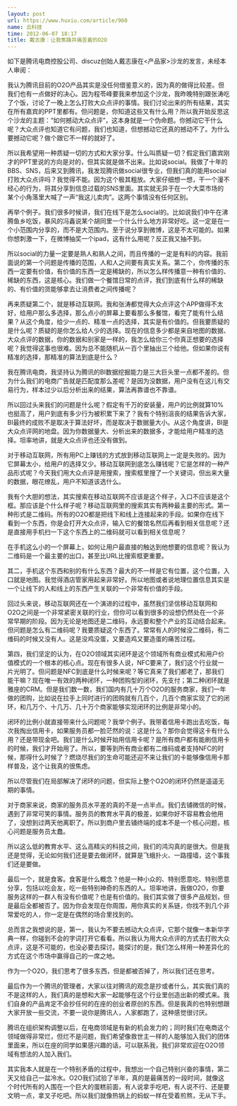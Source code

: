 ```yaml
---
layout: post
url: https://www.huxiu.com/article/960
name: 云科技
time: 2012-06-07 18:17
title: 戴志康：让我焦躁并痛苦着的O2O
---
```

如下是腾讯电商控股公司、discuz创始人戴志康在<产品家>沙龙的发言，未经本人审阅：

我认为腾讯目前的O2O产品其实是没任何借鉴意义的，因为真的做得比较差。但我们也有一点做好的决心。因为程苓峰要我来参加这个沙龙，我昨晚特别跟张涛吃了个饭，讨论了一晚上怎么打败大众点评的事情。我们讨论出来的所有结果，其实在所有嘉宾的PPT里都有。但问题是，你知道这些又有什么用？所以我开始反思这个沙龙的主题：“如何撼动大众点评”，这本身就是一个伪命题。你撼动它干什么呢？大众点评也知道它有问题，我们也知道，但想撼动它还真的撼动不了。为什么要撼动它呢？做个跟它不一样的就好了。

所以我希望用一种质疑一切的方式和大家分享。什么叫质疑一切？假定我们嘉宾刚才的PPT里说的方向是对的，但其实就是做不出来。比如说social。我做了十年的BBS、SNS，后来又到腾讯，我发现腾讯做social很专业，但我们真的能用social打败大众点评吗？我觉得不能。因为这个极其粗放。大家仔细想一想，干一个漫不经心的行为，将其分享到信息过载的SNS里面。其实就无异于在一个大菜市场的某个小角落里大喊了一声“我这儿卖肉”。这两个事情没有任何区别。

再举个例子。我们很多时候讲，我们在线下是怎么social的。比如说我们中午在沸腾鱼乡吃饭，暴风的冯鑫说某个胡同里一个什么什么地方非常好吃。这一定是在一个小范围内分享的，而不是大范围内。至于说分享到微博，这是不太可能的。如果你想刺激一下，在微博抽奖一个ipad，这有什么用呢？反正我又抽不到。

所以social的力量一定要是熟人和熟人之间，而且传播的一定是有料的内容。我前面说的第一个问题是传播的范围，人和人之间要有真实关系。第二个，你传播的东西一定要有价值，有价值的东西一定是稀缺的，所以怎么样传播意一种有价值的、稀缺的东西，这是核心。我们做一个餐馆日常的点评，我们到底有什么样的稀缺的、有价值的货能够拿去让消费者之间传播呢？

再来质疑第二个，就是移动互联网。我和张涛都觉得大众点评这个APP做得不太好，给用户那么多选择，那么点小的屏幕上要看那么多餐馆，看完了能有什么结果？从这个角度，给少一点的、精准一点的选择，其实是有价值的。但我要质疑的是什么呢？质疑的是你怎么给人少的选择。现在的信息多少都是来自地图的数据、大众点评的数据，你的数据和别家是一样的，我怎么给你三个你真正想要的选择呢？我觉得这事也很难。因为总不能随机从一百个里抽出三个给他。但如果你说有精准的选择，那精准的算法到底是什么？

我在腾讯电商，我坚持认为腾讯的BI数据挖掘能力是三大巨头里一点都不差的。但为什么我们的电商广告就是匹配度那么差呢？是因为没数据，用户没有在这儿有交易行为，样本过少以后分析出来的结果，算法再靠谱也不靠谱。

所以回过头来我们的问题是什么呢？假定有千万的安装量，用户的比例就算10%也挺高了，用户到底有多少行为被积累下来了？我有个特别沮丧的结果告诉大家，BI最终的成败不是取决于算法好坏，而是取决于数据量大小。从这个角度讲，BI是大众点评网的地盘。因为你数据量大、分析出来的数据多，才能给用户精准的选择。坦率地讲，就是大众点评也还没有做到。

对于移动互联网，所有用PC上赚钱的方式放到移动互联网上一定是失败的。因为它屏幕太小，给用户的选择又少。移动互联网到底怎么赚钱呢？它是怎样的一种产品形式呢？今天我们用大众点评是用搜索，搜索框里搜了一个关键词，但出来大量的数据，眼花缭乱，用户不知道该选什么。

我有个大胆的想法，其实搜索在移动互联网不应该是这个样子，入口不应该是这个框。那应该是个什么样子呢？移动互联网里的搜索其实有两种最主要的形式。第一种形式是二维码。所有的O2O都是把线下和线上连接起来的手段。如果你在线下看到一个东西，你是会打开大众点评，输入它的餐馆名然后再看到相关信息呢？还是直接用手机扫一下这个东西上的二维码就可以看到相关信息呢？

在手机这么小的一个屏幕上，如何让用户最直接的触达到他想要的信息呢？我认为二维码是一个最主要的出口，甚至比URL比搜索框更重要。

其二，手机这个东西和别的有什么东西？最大的不一样是它有位置，这个位置，入口就是地图。我觉得酒店管家用起来非常好。所以地图或者说地理位置信息其实是一个让线下的人和线上的东西产生关联的一个非常有价值的手段。

回过头来说，移动互联网还在一个演进的过程中，虽然我们坚信移动互联网和O2O之间是一个非常紧密关联的行业，但你可以看到很多的设想仍然处在一个非常早期的阶段。因为无论是地图还是二维码，永远要和整个产业的互动结合起来。但问题是怎么有二维码呢？我要质疑这个东西了。常常有人的时候没二维码，有二维码的时候又没有人。这是没鸡没蛋，又要造鸡又要造蛋的痛苦过程。

第四，我们坚定的认为，在O2O领域其实闭环是这个领域所有商业模式和用户价值模式的一个根本的核心点。现在有很多人说，NFC要来了，我们这个行业就一片光明了。但问题是NFC到底是什么时候来呢？等它真来了我们都老了，那我们能干嘛？现在唯一有效的两种闭环，一种团购型的闭环，先支付；第二种闭环就是雅座的CRM。但是我们数一数，我们国内有几十万个O2O的服务商家，我们一年做的团购，比如说在拉手上同时进行的团购就有几百个，几百个商家实现了它的闭环，和几万个、十几万、几十万个商家能够实现闭环的比例是非常小的。

闭环的比例小就直接带来什么问题呢？我举个例子。我带着信用卡跑出去吃饭，每次我掏出信用卡，如果服务员都一脸茫然的说：这是什么？那你会觉得这卡有什么用？还是带现金吧。我们是什么时候开始用信用卡呢？是所有商户都有能刷信用卡的时候，我们才开始用了。所以，要等到所有商业都有二维码或者支持NFC的时候，那得什么时候了？燃烧尽我们的生命可能还迎不来让我们的卡能够像信用卡那样普及，这个让我真的很焦虑。

所以尽管我们在局部解决了闭环的问题，但实际上整个O2O的闭环仍然是遥遥无期的事情。

对于商家来说，商家的服务员水平差的真的不是一点半点。我们去铺微信的时候，遇到了非常可笑的事情。服务员的教育水平真的极差，如果你好不容易教会他用了，没想到过两天他离职了。所以到商户里去铺终端的成本不是一个核心问题，核心问题是服务员太蠢。

所以这么低的教育水平、这么高精尖的科技之间，我们的鸿沟真的是很大。但是我还是觉得，无论如何我们还是要去做闭环，就算是飞蛾扑火、一路撞墙，这个事我们还是要做。

最后一个，就是食客。食客是什么概念？他是一种小众的、特别愿意吃、特别愿意分享，包括以吃会友，吃一些特别神奇的东西的人。坦率地讲，我做O2O，你要服务这样的一群人有没有价值呢？也是有价值的。我们其实做了很多产品规划，但是最后全都被否了。因为你会发现在你周围，用你真实的关系链，你找不到几个非常爱吃的人，你一定是在偶然的场合里找到的。

总而言之我想说的是，第一，我认为不要去撼动大众点评，它那个就像一本新华字典一样，你碰到不会的字词打开它看看。所以我认为用大众点评的方式去打败大众点评，这是不可能的，也没必要去探讨。能探讨的是，我们怎么样用一种差异化的方式在这个市场中赢得自己的一席之地。

作为一个O2O，我们思考了很多东西，但是都被否掉了，所以我们还在思考。

最后作为一个腾讯的管理者，大家以往对腾讯的观念是抄或者什么，其实我们真的不是这样的人，我们真的是想和大家一起能够在这个行业里创造出新的模式来。我们自身的产品肯定不会抄任何的在座的创业者原创的东西。但是我真的也特别想跟大家开放一些交流，不要一说你是腾讯人，人家都跑了，这种感觉很讨厌。

腾讯在组织架构调整以后，在电商领域是有新的机会发力的；同时我们在电商这个领域做得非常烂，但烂不是问题，我们希望像救世主一样的人能够加入我们的团体里面来，所以在座的同学如果感兴趣的话，可以联系我，我们非常欢迎在O2O领域有想法的人加入我们。

其实我本人就是在一个特别矛盾的过程中，我想出一个自己特别兴奋的事情，第二天又给自己一盆冷水。O2O我们试验了半年，真的是最痛苦的一段时间，就像这个时代所有的人围在一个巨大的蛋糕前面，有人说拿手吃吧，有人说不行、还是要文明一点，拿叉子吃吧。所以我们就像热锅上的蚂蚁一样在受着煎熬，无从下手。

